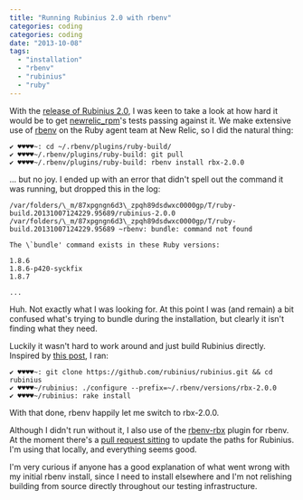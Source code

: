 ```yaml
---
title: "Running Rubinius 2.0 with rbenv"
categories: coding
categories: coding
date: "2013-10-08"
tags:
  - "installation"
  - "rbenv"
  - "rubinius"
  - "ruby"
---
```


With the [release of Rubinius 2.0](http://rubini.us/2013/10/04/rubinius-2-0-released/), I was keen to take a look at how hard it would be to get [newrelic\_rpm](https://rubygems.org/gems/newrelic_rpm)'s tests passing against it. We make extensive use of [rbenv](https://github.com/sstephenson/rbenv) on the Ruby agent team at New Relic, so I did the natural thing:


```
✔ ♥♥♥♥~: cd ~/.rbenv/plugins/ruby-build/
✔ ♥♥♥♥~/.rbenv/plugins/ruby-build: git pull 
✔ ♥♥♥♥~/.rbenv/plugins/ruby-build: rbenv install rbx-2.0.0
```


... but no joy. I ended up with an error that didn't spell out the command it was running, but dropped this in the log:


```
/var/folders/\_m/87xpgngn6d3\_zpqh89dsdwxc0000gp/T/ruby-build.20131007124229.95689/rubinius-2.0.0 /var/folders/\_m/87xpgngn6d3\_zpqh89dsdwxc0000gp/T/ruby-build.20131007124229.95689 ~rbenv: bundle: command not found 

The \`bundle' command exists in these Ruby versions: 

1.8.6 
1.8.6-p420-syckfix 
1.8.7 

...
```


Huh. Not exactly what I was looking for. At this point I was (and remain) a bit confused what's trying to bundle during the installation, but clearly it isn't finding what they need.

Luckily it wasn't hard to work around and just build Rubinius directly. Inspired by [this post](http://blog.stwrt.ca/2013/09/06/installing-rubinius-with-rbenv), I ran:


```
✔ ♥♥♥♥~: git clone https://github.com/rubinius/rubinius.git && cd rubinius 
✔ ♥♥♥♥~/rubinius: ./configure --prefix=~/.rbenv/versions/rbx-2.0.0 
✔ ♥♥♥♥~/rubinius: rake install
```

With that done, rbenv happily let me switch to rbx-2.0.0.

Although I didn't run without it, I also use of the [rbenv-rbx](https://github.com/rmm5t/rbenv-rbx) plugin for rbenv. At the moment there's a [pull request sitting](https://github.com/rmm5t/rbenv-rbx/pull/5) to update the paths for Rubinius. I'm using that locally, and everything seems good.

I'm very curious if anyone has a good explanation of what went wrong with my initial rbenv install, since I need to install elsewhere and I'm not relishing building from source directly throughout our testing infrastructure.
